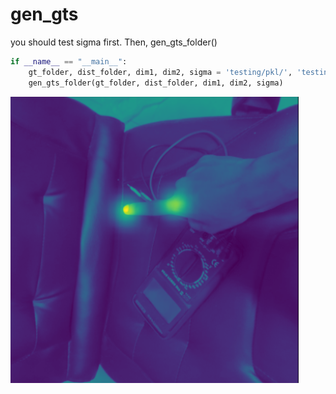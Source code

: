 # gen_gts
you should test sigma first. Then, gen_gts_folder()
```python
if __name__ == "__main__":
    gt_folder, dist_folder, dim1, dim2, sigma = 'testing/pkl/', 'testing/gts/', (360,360),(45,45),18
    gen_gts_folder(gt_folder, dist_folder, dim1, dim2, sigma)
```
![](https://github.com/s0ngkran/hand_mapping/blob/master/example/ex_gen_gts.png)
